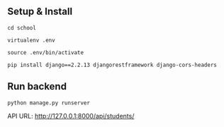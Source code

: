 ## Setup & Install
```
cd school
```
```
virtualenv .env
```
```
source .env/bin/activate
```
```
pip install django==2.2.13 djangorestframework django-cors-headers
```

## Run backend
```
python manage.py runserver
```
API URL: http://127.0.0.1:8000/api/students/